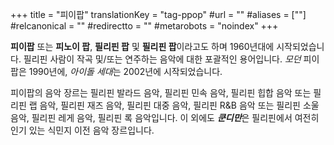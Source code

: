 +++
title = "피이팝"
translationKey = "tag-ppop"
#url = ""
#aliases = [""]
#relcanonical = ""
#redirectto = ""
#metarobots = "noindex"
+++

**피이팝** 또는 **피노이 팝**, **필리핀 팝** 및 **필리핀 팝**이라고도 하며 1960년대에 시작되었습니다. 필리핀 사람이 작곡 및/또는 연주하는 음악에 대한 포괄적인 용어입니다. *모던* 피이팝은 1990년에, *아이돌 세대*는 2002년에 시작되었습니다.

피이팝의 음악 장르는 필리핀 발라드 음악, 필리핀 민속 음악, 필리핀 힙합 음악 또는 필리핀 랩 음악, 필리핀 재즈 음악, 필리핀 대중 음악, 필리핀 R&B 음악 또는 필리핀 소울 음악, 필리핀 레게 음악, 필리핀 록 음악입니다. 이 외에도 ***쿤디만***은 필리핀에서 여전히 인기 있는 식민지 이전 음악 장르입니다.
